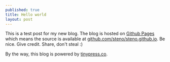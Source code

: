 ```yaml
---
published: true
title: Hello world
layout: post
---
```

This is a test post for my new blog. The blog is hosted on [Github Pages](http://pages.github.com/) which means the source is available at [github.com/steno/steno.github.io](http://github.com/steno/steno.github.io). Be nice. Give credit. Share, don't steal :)

By the way, this blog is powered by [tinypress.co](https://tinypress.co).